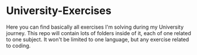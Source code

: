 # University-Exercises
Here you can find basically all exercises I'm solving during my University journey. This repo will contain lots of folders inside of it, each of one related to one subject. It won't be limited to one language, but any exercise related to coding.
